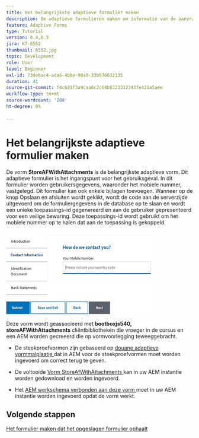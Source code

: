 ```yaml
---
title: Het belangrijkste adaptieve formulier maken
description: De adaptieve formulieren maken om informatie van de aanvrager en het adaptieve formulier op te nemen om het opgeslagen adaptieve formulier op te halen
feature: Adaptive Forms
type: Tutorial
version: 6.4,6.5
jira: KT-6552
thumbnail: 6552.jpg
topic: Development
role: User
level: Beginner
exl-id: 73de0ac4-ada6-4b8e-90a8-33b976032135
duration: 41
source-git-commit: f4c621f3a9caa8c2c64b8323312343fe421a5aee
workflow-type: tm+mt
source-wordcount: '208'
ht-degree: 0%

---
```


# Het belangrijkste adaptieve formulier maken

De vorm **StoreAFWithAttachments** is de belangrijkste adaptieve vorm. Dit adaptieve formulier is het ingangspunt voor het gebruiksgeval. In dit formulier worden gebruikersgegevens, waaronder het mobiele nummer, vastgelegd. Dit formulier kan ook enkele bijlagen toevoegen. Wanneer op de knop Opslaan en afsluiten wordt geklikt, wordt de code aan de serverzijde uitgevoerd om de formuliergegevens in de database op te slaan en wordt een unieke toepassings-id gegenereerd en aan de gebruiker gepresenteerd voor een veilige bewaring. Deze toepassings-id wordt gebruikt om het mobiele nummer op te halen dat aan de toepassing is gekoppeld.

![ belangrijkste toepassingsvorm ](assets/6552.JPG)

Deze vorm wordt geassocieerd met **bootboxjs540, storeAFWithAttachments** cliëntbibliotheken die vroeger in de cursus en een AEM worden gecreeerd die op vormvoorlegging teweeggebracht.


* De steekproefvormen zijn gebaseerd op [ douane adaptieve vormmalplaatje ](assets/custom-template-with-page-component.zip) dat in AEM voor de steekproefvormen moet worden ingevoerd om correct terug te geven.

* De voltooide [ Vorm StoreAfWithAttachments ](assets/store-af-with-attachments-form.zip) kan in uw AEM instantie worden gedownload en worden ingevoerd.

* Het [ AEM werkschema verbonden aan deze vorm ](assets/workflow-model-store-af-with-attachments.zip) moet in uw AEM instantie worden ingevoerd opdat de vorm werkt.


## Volgende stappen

[Het formulier maken dat het opgeslagen formulier ophaalt](./retrieve-saved-form.md)